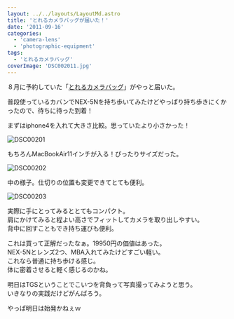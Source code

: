 ```yaml
---
layout: ../../layouts/LayoutMd.astro
title: 'とれるカメラバッグが届いた！'
date: '2011-09-16'
categories:
  - 'camera-lens'
  - 'photographic-equipment'
tags:
  - 'とれるカメラバッグ'
coverImage: 'DSC002011.jpg'
---
```


８月に予約していた「[とれるカメラバッグ](http://srcr.jp/007/)」がやっと届いた。

普段使っているカバンでNEX-5Nを持ち歩いてみたけどやっぱり持ち歩きにくかったので、待ちに待った到着！

まずはiphone4を入れて大きさ比較。思っていたより小さかった！

![](/archive/images/DSC002011.jpg 'DSC00201')

もちろんMacBookAir11インチが入る！ぴったりサイズだった。

![](/archive/images/DSC002022-e1316179821329.jpg 'DSC00202')

中の様子。仕切りの位置も変更できてとても便利。

![](/archive/images/DSC00203.jpg 'DSC00203')

実際に手にとってみるととてもコンパクト。  
肩にかけてみると程よい高さでフィットしてカメラを取り出しやすい。  
背中に回すこともでき持ち運びも便利。

これは買って正解だったなぁ。19950円の価値はあった。  
NEX-5Nとレンズ2つ、MBA入れてみたけどすごい軽い。  
これなら普通に持ち歩ける感じ。  
体に密着させると軽く感じるのかね。

明日はTGSということでこいつを背負って写真撮ってみようと思う。  
いきなりの実践だけどがんばろう。

やっぱ明日は始発かねぇｗ
